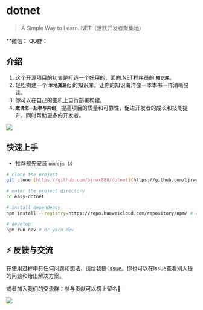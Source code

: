 # dotnet
> A Simple Way to Learn. NET（活跃开发者聚集地）

**微信： QQ群：

## 介绍
1. 这个开源项目的初衷是打造一个好用的、面向.NET程序员的 **`知识库`**。
2. 轻松构建一个 **`本地资源化`** 的知识库，让你的知识海洋像一本本书一样清晰易读。
3. 你可以在自己的主机上自行部署构建。
4. **`邀请您一起参与共创`**，提高项目的质量和可靠性，促进开发者的成长和技能提升，同时帮助更多的开发者。

<img align="center" src="。/../files/img/dotnet.png" style="cursor: zoom-in;">

## 快速上手

- 推荐预先安装 `nodejs 16`

```bash
# clone the project
git clone [https://github.com/bjrwx888/dotnet](https://github.com/bjrwx888/dotnet.git)

# enter the project directory
cd easy-dotnet

# install dependency
npm install --registry=https://repo.huaweicloud.com/repository/npm/ # or yarn install

# develop
npm run dev # or yarn dev
```

## ⚡ 反馈与交流

在使用过程中有任何问题和想法，请给我提 [Issue](https://github.com/bjrwx888/dotnet/issues)。你也可以在Issue查看别人提的问题和给出解决方案。

或者加入我们的交流群：参与贡献可以榜上留名💯

<img align="center" src="./docs/.vuepress/public/img/qrcode/qun.png" style="cursor: zoom-in;">

